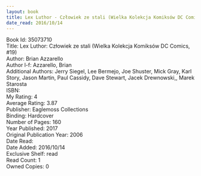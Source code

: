 ```yaml
---
layout: book
title: Lex Luthor - Człowiek ze stali (Wielka Kolekcja Komiksów DC Comics,  no. 19)
date_read: 2016/10/14
---
```


Book Id: 35073710<br />
Title: Lex Luthor: Człowiek ze stali (Wielka Kolekcja Komiksów DC Comics, #19)<br />
Author: Brian Azzarello<br />
Author l-f: Azzarello, Brian<br />
Additional Authors: Jerry Siegel, Lee Bermejo, Joe Shuster, Mick Gray, Karl Story, Jason Martin, Paul Cassidy, Dave    Stewart, Jacek Drewnowski,, Marek Starosta<br />
ISBN: <br />
My Rating: 4<br />
Average Rating: 3.87<br />
Publisher: Eaglemoss Collections<br />
Binding: Hardcover<br />
Number of Pages: 160<br />
Year Published: 2017<br />
Original Publication Year: 2006<br />
Date Read: <br />
Date Added: 2016/10/14<br />
Exclusive Shelf: read<br />
Read Count: 1<br />
Owned Copies: 0<br />

